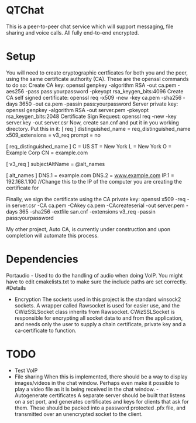 # QTChat
This is a peer-to-peer chat service which will support messaging, file sharing and voice calls. All fully end-to-end encrypted.
# Setup
You will need to create cryptographic certficates for both you and the peer, using the same certificate authority (CA). These are the openssl commands to do so:
Create CA key:
openssl genpkey -algorithm RSA -out ca.pem -aes256 -pass pass:yourpassword -pkeyopt rsa_keygen_bits:4096
Create CA self signed certificate:
openssl req -x509 -new -key ca.pem -sha256 -days 3650 -out ca.pem -passin pass:yourpassword
Server private key:
openssl genpkey -algorithm RSA -out server.pem -pkeyopt rsa_keygen_bits:2048
Certificate Sign Request:
openssl req -new -key server.key -out server.csr
Now, create san.cnf and put it in you working directory. Put this in it:
[ req ]
distinguished_name = req_distinguished_name
x509_extensions = v3_req
prompt = no

[ req_distinguished_name ]
C = US
ST = New York
L = New York
O = Example Corp
CN = example.com

[ v3_req ]
subjectAltName = @alt_names

[ alt_names ]
DNS.1 = example.com
DNS.2 = www.example.com
IP.1 = 192.168.1.100 //Change this to the IP of the computer you are creating the certificate for

Finally, we sign the certificate using the CA private key:
openssl x509 -req -in server.csr -CA ca.pem -CAkey ca.pem -CAcreateserial -out server.pem -days 365 -sha256 -extfile san.cnf -extensions v3_req -passin pass:yourpassword

My other project, Auto CA, is currently under construction and upon completion will automate this process.

# Dependencies
Portaudio - Used to do the handling of audio when doing VoIP.
You might have to edit cmakelists.txt to make sure the include paths are set correctly.
#Details
- Encryption
The sockets used in this project is the standard winsock2 sockets. A wrapper called Rawsocket is used for easier use, and the CWizSSLSocket class inherits from Rawsocket. CWizSSLSocket is responsible for encrypting all socket data to and from the application, and needs only the user to supply a chain certificate, private key and a ca-certificate to function.
# TODO
- Test VoIP
- File sharing
When this is implemented, there should be a way to display images/videos in the chat window. Perhaps even make it possible to play a video file as it is being received in the chat window.
-Autogenerate certificates
A separate server should be built that listens on a set port, and generates certificates and keys for clients that ask for them. These should be packed into a password protected .pfx file, and transmitted over an unencrypted socket to the client. 

